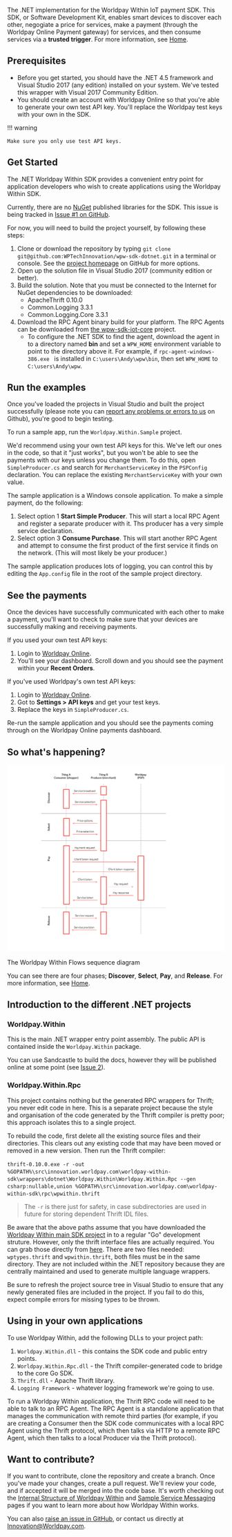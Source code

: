 The .NET implementation for the Worldpay Within IoT payment SDK. This SDK, or Software Development Kit, enables smart devices to discover each other, negogiate a price for services, make a payment (through the Worldpay Online Payment gateway) for services, and then consume services via a **trusted trigger**. For more information, see [Home](index).

## Prerequisites

* Before you get started, you should have the .NET 4.5 framework and Visual Studio 2017 (any edition) installed on your system. We've tested this wrapper with Visual 2017 Community Edition.
* You should create an account with Worldpay Online so that you're able to generate your own test API key. You'll replace the Worldpay test keys with your own in the SDK. 

!!! warning

    Make sure you only use test API keys.

## Get Started

The .NET Worldpay Within SDK provides a convenient entry point for application developers who wish to create applications using the Worldpay Within SDK.

Currently, there are no [NuGet](https://nuget.org) published libraries for the SDK. This issue is being tracked in [Issue #1 on GitHub](https://github.com/WPTechInnovation/wpw-sdk-dotnet/issues/1).

For now, you will need to build the project yourself, by following these steps:

1. Clone or download the repository by typing `git clone git@github.com:WPTechInnovation/wpw-sdk-dotnet.git` in a terminal or console. See the [project homepage](https://github.com/WPTechInnovation/wpw-sdk-dotnet) on GitHub for more options.
1. Open up the solution file in Visual Studio 2017 (community edition or better).
1. Build the solution.  Note that you must be connected to the Internet for NuGet dependencies to be downloaded:
    * ApacheThrift 0.10.0
    * Common.Logging 3.3.1
    * Common.Logging.Core 3.3.1
1. Download the RPC Agent binary build for your platform. The RPC Agents can be downloaded from [the wpw-sdk-iot-core](https://github.com/WPTechInnovation/wpw-sdk-iot-core/tree/master/bin) project.
    * To configure the .NET SDK to find the agent, download the agent in to a directory named **bin** and set a `WPW_HOME` environment variable to point to the directory above it. For example, if `rpc-agent-windows-386.exe ` is installed in `C:\users\Andy\wpw\bin`, then set `WPW_HOME` to `C:\users\Andy\wpw`.

## Run the examples

Once you've loaded the projects in Visual Studio and built the project successfully (please note you can [report any problems or errors to us](https://github.com/WPTechInnovation/wpw-sdk-dotnet/issues) on Github), you're good to begin testing.

To run a sample app, run the `Worldpay.Within.Sample` project.

We'd recommend using your own test API keys for this. We've left our ones in the code, so that it "just works", but you won't be able to see the payments with our keys unless you change them. To do this, open `SimpleProducer.cs` and search for `MerchantServiceKey` in the `PSPConfig` declaration. You can replace the existing `MerchantServiceKey` with your own value. 

The sample application is a Windows console application. To make a simple payment, do the following:

1. Select option 1 **Start Simple Producer**. This will start a local RPC Agent and register a separate producer with it. Ths producer has a very simple service declaration.
1. Select option 3 **Consume Purchase**. This will start another RPC Agent and attempt to consume the first product of the first service it finds on the network. (This will most likely be your producer.)

The sample application produces lots of logging, you can control this by editing the `App.config` file in the root of the sample project directory.

## See the payments

Once the devices have successfully communicated with each other to make a payment, you'll want to check to make sure that your devices are successfully making and receiving payments.

If you used your own test API keys:

1. Login to [Worldpay Online](https://online.worldpay.com).
2. You'll see your dashboard. Scroll down and you should see the payment within your **Recent Orders**.

If you've used Worldpay's own test API keys:

1. Login to [Worldpay Online](https://online.worldpay.com).
2. Got to **Settings > API keys** and get your test keys.
3. Replace the keys in `SimpleProducer.cs`.

Re-run the sample application and you should see the payments coming through on the Worldpay Online payments dashboard.

## So what's happening?

![The Worldpay Within puzzle piece](images/architecture/Architecture1.png)
<figcaption>The Worldpay Within Flows sequence diagram</figcaption>

You can see there are four phases; **Discover**, **Select**, **Pay**, and **Release**. For more information, see [Home](index).

## Introduction to the different .NET projects

### Worldpay.Within

This is the main .NET wrapper entry point assembly. The public API is contained inside the `Worldpay.Within` package.

You can use Sandcastle to build the docs, however they will be published online at some point (see [Issue 2](https://github.com/WPTechInnovation/wpw-sdk-dotnet/issues/2)).

### Worldpay.Within.Rpc

This project contains nothing but the generated RPC wrappers for Thrift; you never edit code in here. This is a separate project because the style and organisation of the code generated by the Thrift compiler is pretty poor; this approach isolates this to a single project.

To rebuild the code, first delete all the existing source files and their directories. This clears out any existing code that may have been moved or removed in a new version. Then run the Thrift compiler:

```thrift-0.10.0.exe -r -out %GOPATH%\src\innovation.worldpay.com\worldpay-within-sdk\wrappers\dotnet\Worldpay.Within\Worldpay.Within.Rpc --gen csharp:nullable,union %GOPATH%\src\innovation.worldpay.com\worldpay-within-sdk\rpc\wpwithin.thrift```

> The `-r` is there just for safety, in case subdirectories are used in future for storing dependent Thrift IDL files.

Be aware that the above paths assume that you have downloaded the [Worldpay Within main SDK project](https://github.com/WPTechInnovation/worldpay-within-sdk) in to a regular "Go" development struture. However, only the thrift interface files are actually required. You can grab those directly from [here](https://github.com/WPTechInnovation/worldpay-within-sdk/tree/master/rpc). There are two files needed: `wptypes.thrift` and `wpwithin.thrift`, both files must be in the same directory.  They are not included within the .NET repository because they are centrally maintained and used to generate multiple language wrappers.

Be sure to refresh the project source tree in Visual Studio to ensure that any newly generated files are included in the project. If you fail to do this, expect compile errors for missing types to be thrown.

## Using in your own applications

To use Worldpay Within, add the following DLLs to your project path:

1. `Worldpay.Within.dll` - this contains the SDK code and public entry points.
1. `Worldpay.Within.Rpc.dll` - the Thrift compiler-generated code to bridge to the core Go SDK.
1. `Thrift.dll` - Apache Thrift library. 
1. `Logging Framework` - whatever logging framework we're going to use.

To run a Worldpay Within application, the Thrift RPC code will need to be able to talk to an RPC Agent. The RPC Agent is a standalone application that manages the communication with remote third parties (for example, if you are creating a Consumer then the SDK code communicates with a local RPC Agent using the Thrift protocol, which then talks via HTTP to a remote RPC Agent, which then talks to a local Producer via the Thrift protocol).

## Want to contribute?

If you want to contribute, clone the repository and create a branch. Once you've made your changes, create a pull request. We'll review your code, and if accepted it will be merged into the code base. It's worth checking out the [Internal Structure of Worldpay Within](internal-structure) and [Sample Service Messaging](sample-service-messaging) pages if you want to learn more about how Worldpay Within works.

You can also [raise an issue in GitHub](https://github.com/WPTechInnovation/worldpay-within-sdk/issues), or contact us directly at [Innovation@Worldpay.com](mailto:innovation@worldpay.com). 